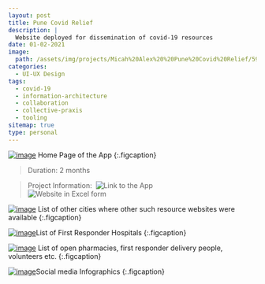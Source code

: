 ```yaml
---
layout: post
title: Pune Covid Relief
description: |
  Website deployed for dissemination of covid-19 resources
date: 01-02-2021
image:
  path: /assets/img/projects/Micah%20Alex%20%20Pune%20Covid%20Relief/59dfbdc12cb614cedb0f87191f7263e9_MD5.jpg
categories:
  - UI-UX Design
tags:
  - covid-19
  - information-architecture
  - collaboration
  - collective-praxis
  - tooling
sitemap: true
type: personal
---
```


<a class="spotlight" href="/assets/img/projects/Micah%20Alex%20%20Pune%20Covid%20Relief/59dfbdc12cb614cedb0f87191f7263e9_MD5.jpg">![image](/assets/img/projects/Micah%20Alex%20%20Pune%20Covid%20Relief/59dfbdc12cb614cedb0f87191f7263e9_MD5.jpg)</a>
Home Page of the App
{:.figcaption}

> Duration: 2 months

> Project Information: 
![Link to the App](https://punecovid.glideapp.io/dl/245b4e)  
![Website in Excel form](https://docs.google.com/spreadsheets/d/1i3PAHvtSLq-6IX_dA9d74O23eofBgX6vnN8rBGOmY8A/edit?pli=1#gid=2062682442)


<a class="spotlight" href="/assets/img/projects/Micah%20Alex%20%20Pune%20Covid%20Relief/2a79011cbc52226ada6b3d0f6be7b1f4_MD5.jpg">![image](/assets/img/projects/Micah%20Alex%20%20Pune%20Covid%20Relief/2a79011cbc52226ada6b3d0f6be7b1f4_MD5.jpg)</a>
List of other cities where other such resource websites were available
{:.figcaption}


<a class="spotlight" href="/assets/img/projects/Micah%20Alex%20%20Pune%20Covid%20Relief/e66bf7669ce3f1909eb5d34d4ff40fa8_MD5.jpg">![image](/assets/img/projects/Micah%20Alex%20%20Pune%20Covid%20Relief/e66bf7669ce3f1909eb5d34d4ff40fa8_MD5.jpg)</a>List of First Responder Hospitals
{:.figcaption}


<a class="spotlight" href="/assets/img/projects/Micah%20Alex%20%20Pune%20Covid%20Relief/83c0cdf2597b58c93227a053ac9a02db_MD5.jpg">![image](/assets/img/projects/Micah%20Alex%20%20Pune%20Covid%20Relief/83c0cdf2597b58c93227a053ac9a02db_MD5.jpg)</a>
List of open pharmacies, first responder delivery people, volunteers etc.
{:.figcaption}

<a class="spotlight" href="/assets/img/projects/Micah%20Alex%20%20Pune%20Covid%20Relief/479a68aa15f636e3ed89af42246c14a2_MD5.jpg">![image](/assets/img/projects/Micah%20Alex%20%20Pune%20Covid%20Relief/479a68aa15f636e3ed89af42246c14a2_MD5.jpg)</a>Social media Infographics
{:.figcaption}
